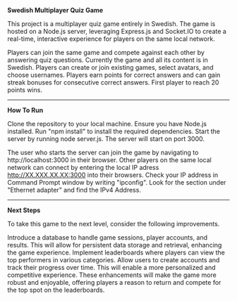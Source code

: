 **Swedish Multiplayer Quiz Game**

This project is a multiplayer quiz game entirely in Swedish. The game is hosted on a Node.js server, leveraging Express.js and Socket.IO to create a real-time, interactive experience for players on the same local network.

Players can join the same game and compete against each other by answering quiz questions.
Currently the game and all its content is in Swedish.
Players can create or join existing games, select avatars, and choose usernames.
Players earn points for correct answers and can gain streak bonuses for consecutive correct answers.
First player to reach 20 points wins.

---------------

**How To Run**

Clone the repository to your local machine.
Ensure you have Node.js installed.
Run "npm install" to install the required dependencies.
Start the server by running node server.js.
The server will start on port 3000.

The user who starts the server can join the game by navigating to http://localhost:3000 in their browser.
Other players on the same local network can connect by entering the local IP adress http://XX.XXX.XX.XX:3000 into their browsers.
Check your IP address in Command Prompt window by writing "ipconfig".
Look for the section under "Ethernet adapter" and find the IPv4 Address.

---------------

**Next Steps**

To take this game to the next level, consider the following improvements.

Introduce a database to handle game sessions, player accounts, and results. This will allow for persistent data storage and retrieval, enhancing the game experience.
Implement leaderboards where players can view the top performers in various categories.
Allow users to create accounts and track their progress over time. This will enable a more personalized and competitive experience.
These enhancements will make the game more robust and enjoyable, offering players a reason to return and compete for the top spot on the leaderboards.
